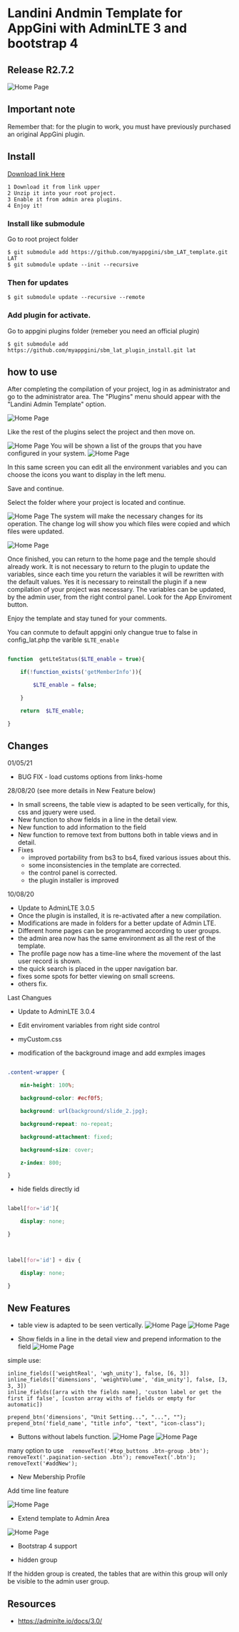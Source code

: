 
# Landini Andmin Template for AppGini with AdminLTE 3 and bootstrap 4

## Release R2.7.2


![Home Page](https://raw.githubusercontent.com/myappgini/LandiniAdminTemplate/master/LAT/screenshots/Template001.PNG)

## Important note

Remember that: for the plugin to work, you must have previously purchased an original AppGini plugin.

## Install
[Download link Here](https://github.com/myappgini/sbm_LAT_template)

    1 Download it from link upper
    2 Unzip it into your root project.
    3 Enable it from admin area plugins.
    4 Enjoy it!

### Install like submodule
Go to root project folder

    $ git submodule add https://github.com/myappgini/sbm_LAT_template.git LAT
    $ git submodule update --init --recursive

### Then for updates
    $ git submodule update --recursive --remote

### Add plugin for activate.
Go to appgini plugins folder (remeber you need an official plugin)

    $ git submodule add https://github.com/myappgini/sbm_lat_plugin_install.git lat
    

## how to use

After completing the compilation of your project, log in as administrator and go to the administrator area. The "Plugins" menu should appear with the "Landini Admin Template" option.


![Home Page](https://raw.githubusercontent.com/myappgini/LandiniAdminTemplate/master/LAT/screenshots/plugin000.PNG)


Like the rest of the plugins select the project and then move on.


![Home Page](https://raw.githubusercontent.com/myappgini/LandiniAdminTemplate/master/LAT/screenshots/plugin001.PNG)
You will be shown a list of the groups that you have configured in your system.
![Home Page](https://raw.githubusercontent.com/myappgini/LandiniAdminTemplate/master/LAT/screenshots/plugin002.PNG)


In this same screen you can edit all the environment variables and you can choose the icons you want to display in the left menu.

Save and continue.

Select the folder where your project is located and continue.


![Home Page](https://raw.githubusercontent.com/myappgini/LandiniAdminTemplate/master/LAT/screenshots/plugin003.PNG)
The system will make the necessary changes for its operation.
The change log will show you which files were copied and which files were updated.


![Home Page](https://raw.githubusercontent.com/myappgini/LandiniAdminTemplate/master/LAT/screenshots/plugin004.PNG)


Once finished, you can return to the home page and the temple should already work.
It is not necessary to return to the plugin to update the variables, since each time you return the variables it will be rewritten with the default values. Yes it is necessary to reinstall the plugin if a new compilation of your project was necessary.
The variables can be updated, by the admin user, from the right control panel. Look for the App Enviroment button.

Enjoy the template and stay tuned for your comments.

You can conmute to default appgini only changue true to false in config_lat.php the varible ```$LTE_enable```

```php

function  getLteStatus($LTE_enable = true){

    if(!function_exists('getMemberInfo')){

        $LTE_enable = false;

    }

    return  $LTE_enable;

}

```

## Changes
01/05/21
- BUG FIX - load customs options from links-home

28/08/20 (see more details in New Feature below)
- In small screens, the table view is adapted to be seen vertically, for this, css and jquery were used.
- New function to show fields in a line in the detail view.
- New function to add information to the field
- New function to remove text from buttons both in table views and in detail.
- Fixes
     - improved portability from bs3 to bs4, fixed various issues about this.
     - some inconsistencies in the template are corrected.
     - the control panel is corrected.
     - the plugin installer is improved

10/08/20
- Update to AdminLTE 3.0.5
- Once the plugin is installed, it is re-activated after a new compilation.
- Modifications are made in folders for a better update of Admin LTE.
- Different home pages can be programmed according to user groups.
- the admin area now has the same environment as all the rest of the template.
- The profile page now has a time-line where the movement of the last user record is shown.
- the quick search is placed in the upper navigation bar.
- fixes some spots for better viewing on small screens.
- others fix.

Last Changues

- Update to AdminLTE 3.0.4

- Edit enviroment variables from right side control

- myCustom.css

- modification of the background image and add exmples images

```css

.content-wrapper {

    min-height: 100%;

    background-color: #ecf0f5;

    background: url(background/slide_2.jpg);

    background-repeat: no-repeat;

    background-attachment: fixed;

    background-size: cover;

    z-index: 800;

}

```

- hide fields directly id

```css

label[for='id']{

    display: none;

}

  

label[for='id'] + div {

    display: none;

}

```

## New Features

- table view is adapted to be seen vertically.
![Home Page](https://raw.githubusercontent.com/myappgini/LandiniAdminTemplate/master/LAT/screenshots/TableNormalView.png)
![Home Page](https://raw.githubusercontent.com/myappgini/LandiniAdminTemplate/master/LAT/screenshots/TableSamallScreen.png)

- Show fields in a line in the detail view and prepend information to the field
![Home Page](https://raw.githubusercontent.com/myappgini/LandiniAdminTemplate/master/LAT/screenshots/Prepend_info.png.PNG)

simple use:

    inline_fields(['weightReal', 'wgh_unity'], false, [6, 3])
    inline_fields(['dimensions', 'weightVolume', 'dim_unity'], false, [3, 3, 3])
    inline_fields([arra with the fields name], 'custon label or get the first if false', [custon array withs of fields or empty for automatic])

    prepend_btn('dimensions', "Unit Setting...", "...", "");
    prepend_btn('field_name', "title info", "text", "icon-class");


- Buttons without labels function.
![Home Page](https://raw.githubusercontent.com/myappgini/LandiniAdminTemplate/master/LAT/screenshots/buttons_without_label.png)
![Home Page](https://raw.githubusercontent.com/myappgini/LandiniAdminTemplate/master/LAT/screenshots/buttons_without_label_TV.png)

many option to use
``  
    removeText('#top_buttons .btn-group .btn');
    removeText('.pagination-section .btn');
    removeText('.btn');
    removeText('#addNew');
``

- New Mebership Profile

Add time line feature

![Home Page](https://raw.githubusercontent.com/myappgini/LandiniAdminTemplate/master/LAT/screenshots/Template003.PNG)

- Extend template to Admin Area

![Home Page](https://raw.githubusercontent.com/myappgini/LandiniAdminTemplate/master/LAT/screenshots/Template011.PNG)

- Bootstrap 4 support

- hidden group

If the hidden group is created, the tables that are within this group will only be visible to the admin user group.

## Resources
  
- https://adminlte.io/docs/3.0/
